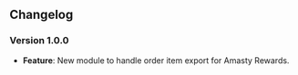 ## Changelog

### Version 1.0.0
- **Feature**: New module to handle order item export for Amasty Rewards.
